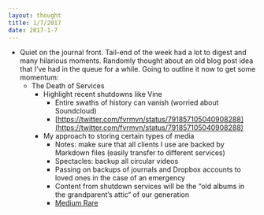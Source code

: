 ```yaml
---
layout: thought
title: 1/7/2017
date: 2017-1-7
---
```


- Quiet on the journal front. Tail-end of the week had a lot to digest and many hilarious moments. Randomly thought about an old blog post idea that I’ve had in the queue for a while. Going to outline it now to get some momentum:
  - The Death of Services
    - Highlight recent shutdowns like Vine
      - Entire swaths of history can vanish (worried about Soundcloud)
      - [https://twitter.com/fvrmvn/status/791857105040908288](https://twitter.com/fvrmvn/status/791857105040908288)
    - My approach to storing certain types of media
      - Notes: make sure that all clients I use are backed by Markdown files (easily transfer to different services)
      - Spectacles: backup all circular videos
      - Passing on backups of journals and Dropbox accounts to loved ones in the case of an emergency
      - Content from shutdown services will be the “old albums in the grandparent’s attic“ of our generation
      - [Medium Rare](http://blog.semilshah.com/2016/04/30/medium-rare/)
